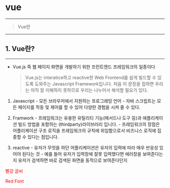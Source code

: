 # vue

------------
>  Vue란



------------
## 1. Vue란?
------------
  * Vue.js 즉 웹 페이지 화면을 개발하기 위한 프런트엔드 프레임워크의 일종이다
    >Vue.js는 interatice하고 reactive한 Web Frontend를 쉽게 빌드할 수 있도록 도와주는 Javascript Framework입니다.
  처음 이 문장을 접하면 우리는 아직 잘 이해하지 못하므로 우리는 나누어서 해석할 필요가 있다.
  1. Javascript
    - 모든 브라우저에서 지원하는 프로그래밍 언어
    - 자바 스크립트는 모든 페이지를 작동 및 제어를 할 수 있어 다양한 경험을 시켜 줄 수 있다.
  
  2. Framwork
    - 프레임워크는 유용한 유틸리티 기능(메서드나 도구 등)과 애플리케이션 빌드 방법을 포함하는 (thirdparty)라이브러리 입니다.
    - 프레임워크의 장점은 어플리케이션 구조 로직을 프레임워크의 규칙에 위임함으로서 비즈니스 로직에 집중할 수 있다는 점입니다.
  3. reactive
    - 유저가 무엇을 하던 어플리케이션은 유저의 입력에 따라 매우 반응성 있어야 된다는 것
    - 예를 들어 유저가 입력창에 잘못 입력했다면 에러창을 보여준다는지 유저가 검색하면 바로 검색된 화면을 동적으로 보여준다던지
 
 <span style="color:red">

빨강 글씨

Red Font

</span>
  
  
